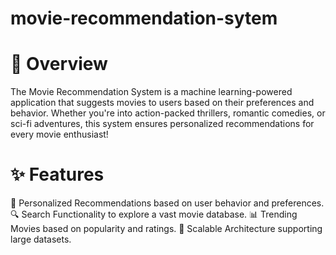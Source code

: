 # movie-recommendation-sytem

# 🌟 Overview
The Movie Recommendation System is a machine learning-powered application that suggests movies to users based on their preferences and behavior. Whether you're into action-packed thrillers, romantic comedies, or sci-fi adventures, this system ensures personalized recommendations for every movie enthusiast!

# ✨ Features
🎯 Personalized Recommendations based on user behavior and preferences.
🔍 Search Functionality to explore a vast movie database.
📊 Trending Movies based on popularity and ratings.
💾 Scalable Architecture supporting large datasets.
